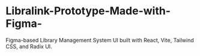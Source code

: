 # Libralink-Prototype-Made-with-Figma-
Figma-based Library Management System UI built with React, Vite, Tailwind CSS, and Radix UI.
